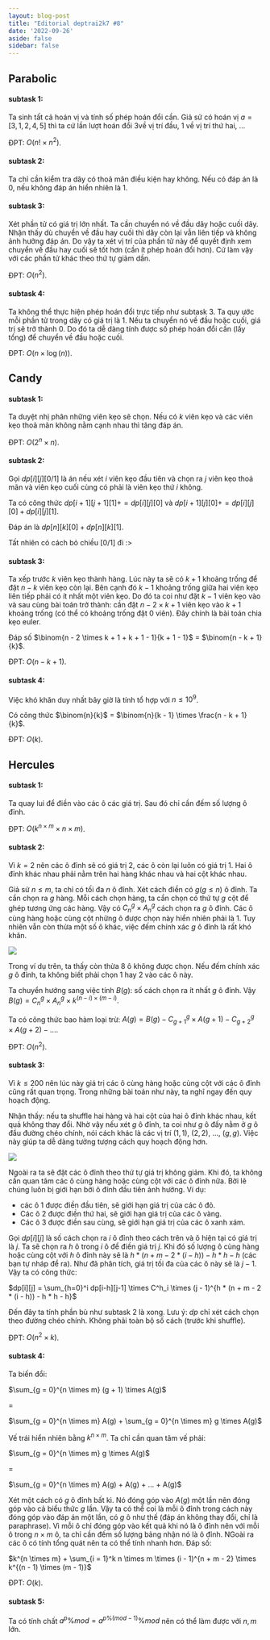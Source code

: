 ```yaml
---
layout: blog-post
title: "Editorial deptrai2k7 #8"
date: '2022-09-26'
aside: false
sidebar: false
---
```


## Parabolic

#### subtask 1:

Ta sinh tất cả hoán vị và tính số phép hoán đổi cần. Giả sử có hoán vị $a = [3, 1, 2, 4, 5]$ thì ta cứ lần lượt hoán đổi $3$về vị trí đầu, $1$ về vị trí thứ hai, ...

ĐPT: $O(n! \times n^2)$.

#### subtask 2:

Ta chỉ cần kiểm tra dãy có thoả mãn điều kiện hay không. Nếu có đáp án là $0$, nếu không đáp án hiển nhiên là $1$.

#### subtask 3:

Xét phần tử có giá trị lớn nhất. Ta cần chuyển nó về đầu dãy hoặc cuối dãy. Nhận thấy dù chuyển về đầu hay cuối thì dãy còn lại vẫn liên tiếp và không ảnh hưởng đáp án. Do vậy ta xét vị trí của phần tử này để quyết định xem chuyển về đầu hay cuối sẽ tốt hơn (cần ít phép hoán đổi hơn). Cứ làm vậy với các phần tử khác theo thứ tự giảm dần.

ĐPT: $O(n^2)$.

#### subtask 4:

Ta không thể thực hiện phép hoán đổi trực tiếp như subtask 3. Ta quy ước mỗi phần tử trong dãy có giá trị là $1$. Nếu ta chuyển nó về đầu hoặc cuối, giá trị sẽ trở thành $0$. Do đó ta dễ dàng tính được số phép hoán đổi cần (lấy tổng) để chuyển về đầu hoặc cuối. 

ĐPT: $O(n \times \log(n))$.

## Candy

#### subtask 1:

Ta duyệt nhị phân những viên kẹo sẽ chọn. Nếu có $k$ viên kẹo và các viên kẹo thoả mãn không nằm cạnh nhau thì tăng đáp án.

ĐPT: $O(2^n \times n)$.

#### subtask 2:

Gọi $dp[i][j][0/1]$ là án nếu xét $i$ viên kẹo đầu tiên và chọn ra $j$ viên kẹo thoả mãn và viên kẹo cuối cùng có phải là viên kẹo thứ $i$ không.

Ta có công thức $dp[i + 1][j + 1][1] += dp[i][j][0]$ và $dp[i + 1][j][0] += dp[i][j][0] + dp[i][j][1]$. 

Đáp án là $dp[n][k][0] + dp[n][k][1]$.

Tất nhiên có cách bỏ chiều $[0/1]$ đi :>

#### subtask 3:

Ta xếp trước $k$ viên kẹo thành hàng. Lúc này ta sẽ có $k + 1$ khoảng trống để đặt $n - k$ viên kẹo còn lại. Bên cạnh đó $k - 1$ khoảng trống giữa hai viên kẹo liên tiếp phải có ít nhất một viên kẹo. Do đó ta coi như đặt $k - 1$ viên kẹo vào và sau cùng bài toán trở thành: cần đặt $n - 2 \times k + 1$ viên kẹo vào $k + 1$ khoảng trống (có thể có khoảng trống đặt $0$ viên). Đây chính là bài toán chia kẹo euler. 

Đáp số $\binom{n - 2 \times k + 1 + k + 1 - 1}{k + 1 - 1}$ = $\binom{n - k + 1}{k}$. 

ĐPT: $O(n - k + 1)$.

#### subtask 4:

Việc khó khăn duy nhất bây giờ là tính tổ hợp với $n \le 10^9$.

Có công thức $\binom{n}{k}$ = $\binom{n}{k - 1} \times \frac{n - k + 1}{k}$.

ĐPT: $O(k)$.

## Hercules

#### subtask 1:

Ta quay lui để điền vào các ô các giá trị. Sau đó chỉ cần đếm số lượng ô đỉnh.

ĐPT: $O(k^{n \times m} \times n \times m)$.

#### subtask 2:

Vì $k = 2$ nên các ô đỉnh sẽ có giá trị $2$, các ô còn lại luôn có giá trị $1$. Hai ô đỉnh khác nhau phải nằm trên hai hàng khác nhau và hai cột khác nhau. 

Giả sử $n \le m$, ta chỉ có tối đa $n$ ô đỉnh. Xét cách điền có $g (g \le n)$ ô đỉnh. Ta cần chọn ra $g$ hàng. Mỗi cách chọn hàng, ta cần chọn có thứ tự $g$ cột để ghép tương ứng các hàng. Vậy có $C^g_n \times A^g_n$ cách chọn ra $g$ ô đỉnh. Các ô cùng hàng hoặc cùng cột những ô được chọn này hiển nhiên phải là $1$. Tuy nhiên vẫn còn thừa một số ô khác, việc đếm chính xác $g$ ô đỉnh là rất khó khăn. 

![](https://cdn.discordapp.com/attachments/882938535886348288/1023897727731507210/unknown.png)

Trong ví dụ trên, ta thấy còn thừa $8$ ô không được chọn. Nếu đếm chính xác $g$ ô đỉnh, ta không biết phải chọn $1$ hay $2$ vào các ô này. 

Ta chuyển hướng sang việc tính $B(g)$: số cách chọn ra ít nhất $g$ ô đỉnh. Vậy $B(g) = C^g_n \times A^g_n \times k^{(n - i) \times (m - i)}$.  

Ta có công thức bao hàm loại trừ: $A(g) = B(g) - C^g_{g+1} \times A(g + 1) - C^g_{g+2} \times A(g+2) - ...$.

ĐPT: $O(n^2)$.

#### subtask 3:

Vì $k \le 200$ nên lúc này giá trị các ô cùng hàng hoặc cùng cột với các ô đỉnh cũng rất quan trọng. Trong những bài toán như này, ta nghĩ ngay đến quy hoạch động. 

Nhận thấy: nếu ta shuffle hai hàng và hai cột của hai ô đỉnh khác nhau, kết quả không thay đổi. Nhờ vậy nếu xét $g$ ô đỉnh, ta coi như $g$ ô đấy nằm ở $g$ ô đầu đường chéo chính, nói cách khác là các vị trí $(1, 1)$, $(2, 2)$, ..., $(g, g)$. Việc này giúp ta dễ dàng tưởng tượng cách quy hoạch động hơn. 

![](https://cdn.discordapp.com/attachments/882938535886348288/1023932069123981323/unknown.png)

Ngoài ra ta sẽ đặt các ô đỉnh theo thứ tự giá trị không giảm. Khi đó, ta không cần quan tâm các ô cùng hàng hoặc cùng cột với các ô đỉnh nữa. Bởi lẽ chúng luôn bị giới hạn bởi ô đỉnh đầu tiên ảnh hưởng. Ví dụ: 
- các ô $1$ được điền đầu tiên, sẽ giới hạn giá trị của các ô đỏ. 
- Các ô $2$ được điền thứ hai, sẽ giới hạn giá trị của các ô vàng. 
- Các ô $3$ được điền sau cùng, sẽ giới hạn giá trị của các ô xanh xám. 

Gọi $dp[i][j]$ là số cách chọn ra $i$ ô đỉnh theo cách trên và ô hiện tại có giá trị là $j$. Ta sẽ chọn ra $h$ ô trong $i$ ô để điền giá trị $j$. Khi đó số lượng ô cùng hàng hoặc cùng cột với $h$ ô đỉnh này sẽ là $h * (n + m - 2 * (i - h)) - h * h - h$ (các bạn tự nháp để ra). Như đã phân tích, giá trị tối đa của các ô này sẽ là $j - 1$. Vậy ta có công thức:

$dp[i][j] = \sum_{h=0}^i dp[i-h][j-1] \times C^h_i \times (j - 1)^{h * (n + m - 2 * (i - h)) - h * h - h}$

Đến đây ta tính phần bù như subtask $2$ là xong. Lưu ý: $dp$ chỉ xét cách chọn theo đường chéo chính. Không phải toàn bộ số cách (trước khi shuffle).

ĐPT: $O(n^2 \times k)$.

#### subtask 4:

Ta biến đổi:

$\sum_{g = 0}^{n \times m} (g + 1) \times A(g)$

$=$

$\sum_{g = 0}^{n \times m} A(g) + \sum_{g = 0}^{n \times m} g \times A(g)$

Vế trái hiển nhiên bằng $k^{n \times m}$. Ta chỉ cần quan tâm vế phải:

$\sum_{g = 0}^{n \times m} g \times A(g)$

$=$

$\sum_{g = 0}^{n \times m} A(g) + A(g) + ... + A(g)$

Xét một cách có $g$ ô đỉnh bất kì. Nó đóng góp vào $A(g)$ một lần nên đóng góp vào cả biểu thức $g$ lần. Vậy ta có thể coi là mỗi ô đỉnh trong cách này đóng góp vào đáp án một lần, có $g$ ô như thế (đáp án không thay đổi, chỉ là paraphrase). Vì mỗi ô chỉ đóng góp vào kết quả khi nó là ô đỉnh nên với mỗi ô trong $n \times m$ ô, ta chỉ cần đếm số lượng bảng nhận nó là ô đỉnh. NGoài ra các ô có tính tổng quát nên ta có thể tính nhanh hơn. Đáp số:

$k^{n \times m} + \sum_{i = 1}^k n \times m \times (i - 1)^{n + m - 2} \times k^{(n - 1) \times (m - 1)}$

ĐPT: $O(k)$.

#### subtask 5:

Ta có tính chất $a^p \% mod = a^{p \% (mod - 1)} \% mod$ nên có thể làm được với $n, m$ lớn. 